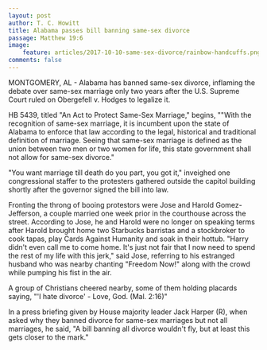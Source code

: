 ```yaml
---
layout: post
author: T. C. Howitt
title: Alabama passes bill banning same-sex divorce
passage: Matthew 19:6
image:
    feature: articles/2017-10-10-same-sex-divorce/rainbow-handcuffs.png
comments: false
---
```


MONTGOMERY, AL - Alabama has banned same-sex divorce, inflaming the debate over same-sex marriage only two years after the U.S. Supreme Court ruled on Obergefell v. Hodges to legalize it.

HB 5439, titled "An Act to Protect Same-Sex Marriage," begins, ""With the recognition of same-sex marriage, it is incumbent upon the state of Alabama to enforce that law according to the legal, historical and traditional definition of marriage.  Seeing that same-sex marriage is defined as the union between two men or two women for life, this state government shall not allow for same-sex divorce."

"You want marriage till death do you part, you got it," inveighed one congressional staffer to the protesters gathered outside the capitol building shortly after the governor signed the bill into law.

Fronting the throng of booing protestors were Jose and Harold Gomez-Jefferson, a couple married one week prior in the courthouse across the street.  According to Jose, he and Harold were no longer on speaking terms after Harold brought home two Starbucks barristas and a stockbroker to cook tapas, play Cards Against Humanity and soak in their hottub.  "Harry didn't even call me to come home.  It's just not fair that I now need to spend the rest of my life with this jerk," said Jose, referring to his estranged husband who was nearby chanting "Freedom Now!" along with the crowd while pumping his fist in the air.

A group of Christians cheered nearby, some of them holding placards saying, "'I hate divorce' - Love, God. (Mal. 2:16)"

In a press briefing given by House majority leader Jack Harper (R), when asked why they banned divorce for same-sex marriages but not all marriages, he said, "A bill banning all divorce wouldn't fly, but at least this gets closer to the mark."
